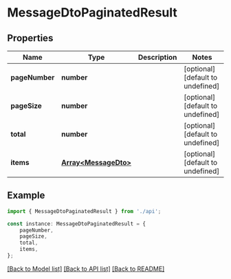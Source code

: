 # MessageDtoPaginatedResult


## Properties

Name | Type | Description | Notes
------------ | ------------- | ------------- | -------------
**pageNumber** | **number** |  | [optional] [default to undefined]
**pageSize** | **number** |  | [optional] [default to undefined]
**total** | **number** |  | [optional] [default to undefined]
**items** | [**Array&lt;MessageDto&gt;**](MessageDto.md) |  | [optional] [default to undefined]

## Example

```typescript
import { MessageDtoPaginatedResult } from './api';

const instance: MessageDtoPaginatedResult = {
    pageNumber,
    pageSize,
    total,
    items,
};
```

[[Back to Model list]](../README.md#documentation-for-models) [[Back to API list]](../README.md#documentation-for-api-endpoints) [[Back to README]](../README.md)
